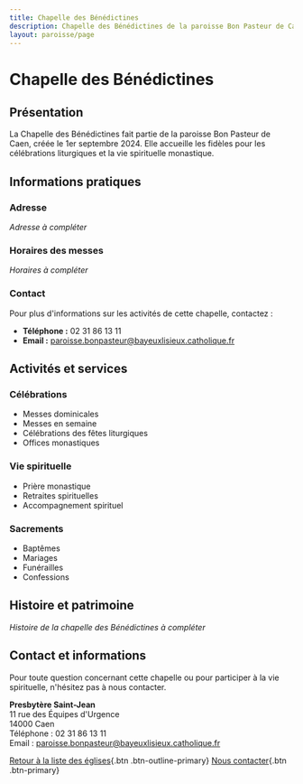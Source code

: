 ```yaml
---
title: Chapelle des Bénédictines
description: Chapelle des Bénédictines de la paroisse Bon Pasteur de Caen
layout: paroisse/page
---
```


# Chapelle des Bénédictines

## Présentation

La Chapelle des Bénédictines fait partie de la paroisse Bon Pasteur de Caen, créée le 1er septembre 2024. Elle accueille les fidèles pour les célébrations liturgiques et la vie spirituelle monastique.

## Informations pratiques

### Adresse
*Adresse à compléter*

### Horaires des messes
*Horaires à compléter*

### Contact
Pour plus d'informations sur les activités de cette chapelle, contactez :
- **Téléphone :** 02 31 86 13 11
- **Email :** paroisse.bonpasteur@bayeuxlisieux.catholique.fr

## Activités et services

### Célébrations
- Messes dominicales
- Messes en semaine
- Célébrations des fêtes liturgiques
- Offices monastiques

### Vie spirituelle
- Prière monastique
- Retraites spirituelles
- Accompagnement spirituel

### Sacrements
- Baptêmes
- Mariages
- Funérailles
- Confessions

## Histoire et patrimoine

*Histoire de la chapelle des Bénédictines à compléter*

## Contact et informations

Pour toute question concernant cette chapelle ou pour participer à la vie spirituelle, n'hésitez pas à nous contacter.

**Presbytère Saint-Jean**  
11 rue des Équipes d'Urgence  
14000 Caen  
Téléphone : 02 31 86 13 11  
Email : paroisse.bonpasteur@bayeuxlisieux.catholique.fr

[Retour à la liste des églises](/Les-églises){.btn .btn-outline-primary}
[Nous contacter](/infos/contact){.btn .btn-primary}
